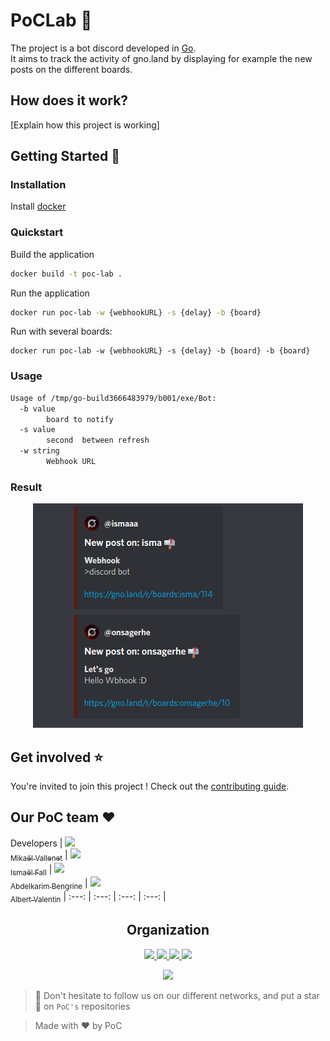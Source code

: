 # PoCLab 🚀

The project is a bot discord developed in [Go](https://go.dev/).\
It aims to track the activity of gno.land by displaying for example the new posts on the different boards.

## How does it work?

[Explain how this project is working]

## Getting Started 🏁

### Installation

Install [docker](https://docs.docker.com/engine/)

### Quickstart

Build the application

```bash
docker build -t poc-lab . 
```

Run the application

```bash
docker run poc-lab -w {webhookURL} -s {delay} -b {board}
```
Run with several boards:
```
docker run poc-lab -w {webhookURL} -s {delay} -b {board} -b {board}

```

### Usage

```bash
Usage of /tmp/go-build3666483979/b001/exe/Bot:
  -b value
        board to notify
  -s value
        second  between refresh
  -w string
        Webhook URL
 ```
 
 ### Result

<div align="center">
<img src="./.demo/2022-06-05_20-13.png"/>
</div>


## Get involved :star:

You're invited to join this project ! Check out the [contributing guide](./CONTRIBUTING.md).

## Our PoC team :heart:

Developers
| [<img src="https://github.com/Mikatech.png?size=85" width=85><br><sub>Mikaël Vallenet</sub>](https://github.com/Mikatech) | [<img src="https://github.com/Doozers.png?size=85" width=85><br><sub>Ismaël Fall</sub>](https://github.com/Doozers) | [<img src="https://github.com/AbdelkarimBENGRINE.png?size=85" width=85><br><sub>Abdelkarim Bengrine</sub>](https://github.com/AbdelkarimBENGRINE) | [<img src="https://github.com/OnsagerHe.png?size=85" width=85><br><sub>Albert Valentin</sub>](https://github.com/OnsagerHe)
| :---: | :---: | :---: | :---: |

<h2 align=center>
Organization
</h2>

<p align='center'>
    <a href="https://www.linkedin.com/company/pocinnovation/mycompany/">
        <img src="https://img.shields.io/badge/LinkedIn-0077B5?style=for-the-badge&logo=linkedin&logoColor=white">
    </a>
    <a href="https://www.instagram.com/pocinnovation/">
        <img src="https://img.shields.io/badge/Instagram-E4405F?style=for-the-badge&logo=instagram&logoColor=white">
    </a>
    <a href="https://twitter.com/PoCInnovation">
        <img src="https://img.shields.io/badge/Twitter-1DA1F2?style=for-the-badge&logo=twitter&logoColor=white">
    </a>
    <a href="https://discord.com/invite/Yqq2ADGDS7">
        <img src="https://img.shields.io/badge/Discord-7289DA?style=for-the-badge&logo=discord&logoColor=white">
    </a>
</p>
<p align=center>
    <a href="https://www.poc-innovation.fr/">
        <img src="https://img.shields.io/badge/WebSite-1a2b6d?style=for-the-badge&logo=GitHub Sponsors&logoColor=white">
    </a>
</p>

> :rocket: Don't hesitate to follow us on our different networks, and put a star 🌟 on `PoC's` repositories

> Made with :heart: by PoC
